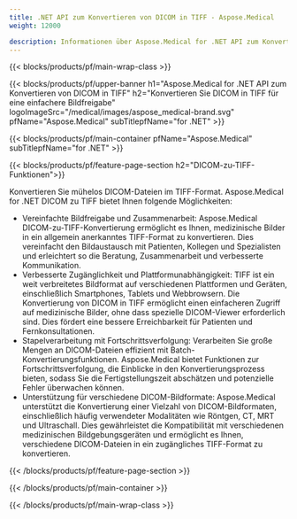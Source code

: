 ```yaml
---
title: .NET API zum Konvertieren von DICOM in TIFF - Aspose.Medical
weight: 12000

description: Informationen über Aspose.Medical for .NET API zum Konvertieren von DICOM in TIFF
---
```


{{< blocks/products/pf/main-wrap-class >}}

{{< blocks/products/pf/upper-banner h1="Aspose.Medical for .NET API zum Konvertieren von DICOM in TIFF" h2="Konvertieren Sie DICOM in TIFF für eine einfachere Bildfreigabe" logoImageSrc="/medical/images/aspose_medical-brand.svg" pfName="Aspose.Medical" subTitlepfName="for .NET" >}}

{{< blocks/products/pf/main-container pfName="Aspose.Medical" subTitlepfName="for .NET" >}}

{{< blocks/products/pf/feature-page-section h2="DICOM-zu-TIFF-Funktionen">}}

<p>Konvertieren Sie mühelos DICOM-Dateien im TIFF-Format. Aspose.Medical for .NET DICOM zu TIFF bietet Ihnen folgende Möglichkeiten:</p>

<ul>
<li>Vereinfachte Bildfreigabe und Zusammenarbeit: Aspose.Medical DICOM-zu-TIFF-Konvertierung ermöglicht es Ihnen, medizinische Bilder in ein allgemein anerkanntes TIFF-Format zu konvertieren. Dies vereinfacht den Bildaustausch mit Patienten, Kollegen und Spezialisten und erleichtert so die Beratung, Zusammenarbeit und verbesserte Kommunikation.</li>
<li>Verbesserte Zugänglichkeit und Plattformunabhängigkeit: TIFF ist ein weit verbreitetes Bildformat auf verschiedenen Plattformen und Geräten, einschließlich Smartphones, Tablets und Webbrowsern. Die Konvertierung von DICOM in TIFF ermöglicht einen einfacheren Zugriff auf medizinische Bilder, ohne dass spezielle DICOM-Viewer erforderlich sind. Dies fördert eine bessere Erreichbarkeit für Patienten und Fernkonsultationen.</li>
<li>Stapelverarbeitung mit Fortschrittsverfolgung: Verarbeiten Sie große Mengen an DICOM-Dateien effizient mit Batch-Konvertierungsfunktionen. Aspose.Medical bietet Funktionen zur Fortschrittsverfolgung, die Einblicke in den Konvertierungsprozess bieten, sodass Sie die Fertigstellungszeit abschätzen und potenzielle Fehler überwachen können.</li>
<li>Unterstützung für verschiedene DICOM-Bildformate: Aspose.Medical unterstützt die Konvertierung einer Vielzahl von DICOM-Bildformaten, einschließlich häufig verwendeter Modalitäten wie Röntgen, CT, MRT und Ultraschall. Dies gewährleistet die Kompatibilität mit verschiedenen medizinischen Bildgebungsgeräten und ermöglicht es Ihnen, verschiedene DICOM-Dateien in ein zugängliches TIFF-Format zu konvertieren.</li>
</ul>

{{< /blocks/products/pf/feature-page-section >}}

{{< /blocks/products/pf/main-container >}}

{{< /blocks/products/pf/main-wrap-class >}}